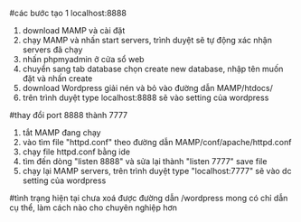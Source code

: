#các bước tạo 1 localhost:8888
1. download MAMP và cài đặt 
2. chạy MAMP và nhấn start servers, trình duyệt sẽ tự động xác nhận servers đã chạy 
3. nhấn phpmyadmin ở cửa sổ web 
4. chuyển sang tab database chọn create new database, nhập tên muốn đặt và nhấn create 
5. download Wordpress giải nén và bỏ vào đường dẫn MAMP/htdocs/
6. trên trình duyệt type localhost:8888 sẽ vào setting của wordpress



#thay đổi port 8888 thành 7777

1. tắt MAMP đang chạy 
2. vào tìm file "httpd.conf" theo đường dẫn MAMP/conf/apache/httpd.conf
3. chạy file httpd.conf bằng ide 
4. tìm đến dòng "listen 8888" và sửa lại thành "listen 7777" save file 
5. chạy lại MAMP servers, trên trình duyệt type "localhost:7777" sẽ vào dc setting của wordpress 



#tình trạng hiện tại 
chưa xoá được đường dẫn /wordpress 
mong có chỉ dẫn cụ thể, làm cách nào cho chuyên nghiệp hơn 